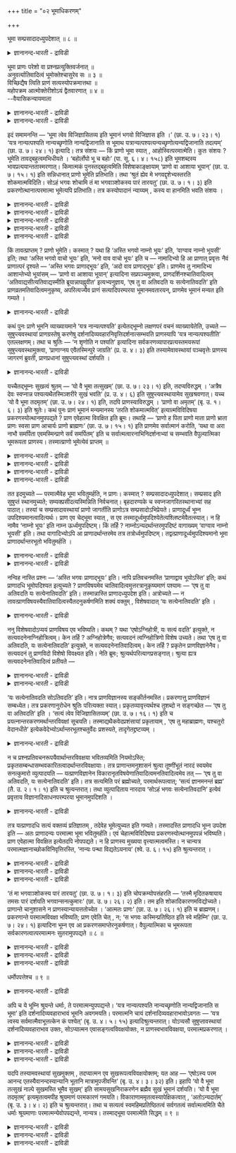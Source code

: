 +++
title = "०२ भूमाधिकरणम्"

+++

भूमा सम्प्रसादादध्युपदेशात् ॥ ८ ॥  
<details><summary>ज्ञानानन्द-भारती - द्राविडी</summary>

पूमा सम्ब्रसादादत्युबदेसात् ॥ ८ ॥
</details>

भूमा प्राणः परेशो वा प्रश्नप्रत्युक्तिवर्जनात् ॥  
अनुवर्त्यातिवादित्वं भूमोक्तेश्चासुरेव सः ॥ ३ ॥  
विच्छिद्यैष त्विति प्राणं सत्यस्योपक्रमात्तथा ॥  
महोपक्रम आत्मोक्तेरीशोऽयं द्वैतवारणात् ॥ ४ ॥  
--वैयासिकन्यायमाला

<details><summary>ज्ञानानन्द-भारती - द्राविडी</summary>

पूमा ऎऩ्बदु पिराणऩा? अल्लदु परमेसुवररा? केळ्वि पदिल् ऎऩ्ऱ मुऱै
विडप्पट्टिरुप्पदालुम्, "अदिवादियागविरुत्तल" ऎऩ्बदैत् तॊडर्न्दे पूमा
सॊल्लप्पडुवदालुम्, अदु पिराणऩ् ताऩ्।
</details>

<details><summary>ज्ञानानन्द-भारती - द्राविडी</summary>

"एष तु" "इवरो ऎऩ्ऱाल्" ऎऩ्ऱु पिराणऩै विट्टुविट्टु, सत्यत्तैप्पऱ्ऱि
आरम्बित्तिरुप्पदालुम्, अप्पडिये उबनिषत्तिऩ् मुदल् आरम्बत्तिल् आत्मावै
सॊल्लियिरुप्पदालुम्, इरण्डायिरुप्पदु निरागरिक्कप् पडुवदालुम् इदु
ईसुवरर्दाऩ्।
</details>

इदं समामनन्ति — ‘भूमा त्वेव विजिज्ञासितव्य इति भूमानं भगवो विजिज्ञास इति
।’ (छा. उ. ७। २३। १) ‘यत्र नान्यत्पश्यति नान्यच्छृणोति नान्यद्विजानाति
स भूमाथ यत्रान्यत्पश्यत्यन्यच्छृणोत्यन्यद्विजानाति तदल्पम्’ (छा. उ. ७।
२४। १) इत्यादि। तत्र संशयः — किं प्राणो भूमा स्यात् ,
आहोस्वित्परमात्मेति। कुतः संशयः ? भूमेति तावद्बहुत्वमभिधीयते ।
‘बहोर्लोपो भू च बहोः’ (पा. सू. ६। ४। १५८) इति भूमशब्दस्य
भावप्रत्ययान्ततास्मरणात्। किमात्मकं पुनस्तद्बहुत्वमिति
विशेषाकाङ्क्षायाम् ‘प्राणो वा आशाया भूयान्’ (छा. उ. ७। १५। १) इति
सन्निधानात् प्राणो भूमेति प्रतिभाति। तथा ‘श्रुतं ह्येव मे
भगवद्दृशेभ्यस्तरति शोकमात्मविदिति। सोऽहं भगवः शोचामि तं मा भगवाञ्शोकस्य
पारं तारयतु’ (छा. उ. ७। १। ३) इति प्रकरणोत्थानात्परमात्मा भूमेत्यपि
प्रतिभाति। तत्र कस्योपादानं न्याय्यम् , कस्य वा हानमिति भवति संशयः ।

<details><summary>ज्ञानानन्द-भारती - द्राविडी</summary>

(सान्दोक्य उबनिषत्तिल् नारदर् सऩत् कुमाररिडम् सिष्य मुऱैयिल् सॊऩ्ऱु नाऩ्
रुक्वेदम् मुदलाऩ ऎल्ला वित्यैगळैयुम् कऱ्ऱुम् तुऩ्बप्पडु किऱेऩ्।
आत्मावैयऱिन्दवऩुक्कुत्ताऩ् सोगम् नीङ्गुम् ऎऩ्ऱु केळ्विप्पट्टिरुक्किऱेऩ्।
ताङ्गळ् ऎऩ् सोगत्तै नीक्क वेण्डुम् ऎऩ्ऱु केट्टार्। नी कऱ्ऱुक्कॊण्ड
रुक्वेदम् मुदलाऩदॆल्लाम् 'नामा'ताऩ्। नामावै प्रह्मम् ऎऩ्ऱु उबासिक्किऱ
वऩुक्कुम् पलऩ् उण्डु, ऎऩ्ऱुसॊल्ल 'नामावुक्कुमेल् एदावदु उण्डा' ऎऩ्ऱु
नारदर् केट्टार्। 'नामावुक्कुमेलाग उळ्ळदु' ऎऩ्ऱु सनत्कुमारर् सॊऩ्ऩार्।
इव्वाऱु नारदर् केट्कक्केट्क सनत्कुमारर् मऩस्, सङ्गल्बम्, सित्तम्,
त्याऩम्, विज्ञाऩम्, पलम्, अऩ्ऩम्, जलम्, तेजस्, आगासम्, स्मरणम्, आसै
पिराणऩ् इवैगळै मुऱैये मेल्बट्टदागच् चॊल्लि पिराणोबास्कऩै ‘अदिवादी”
ऎऩ्ऱुम् सॊऩ्ऩार्। नारदर् पिराणऩैये ऎल्ला वऱ्ऱिऱ्कुम् मेल्बट्टदाग
ऎण्णिक्कॊण्डु मेले केळ्वि केट्कविल्लै। सनत्कुमारर् सत्यवादि
अदिवादियागिऱाऩ् ऎऩ्ऱु कूऱि सत्यम्, विज्ञाऩम्, मदि, सिरत्तै, निष्टै,
क्रुदि, सुगम् इवैगळै अऱिन्दु कॊळ्ळ वेण्डुमॆऩ्ऱु कूऱि ‘पूमा, सुगम्,
अल्बत्तिल् सुगमिल्लै वेऱु पॊरुळै पार्प्पदु, केट्पदु अऱिवदु ऎऩ्बदु ऎदिल्
इल्लैयो अदु पूमा। ऎदिल् वेऱु पॊरुळै पार्क्किऱाऩो, केट्किऱाऩो, अऱिगिऱाऩो,
अदु अल्बम्’ ऎऩ्ऱु उबदेसिक्किऱार्। इदु इन्द अदिगरणत्तिऱ्कु विषयम्।
</details>

<details><summary>ज्ञानानन्द-भारती - द्राविडी</summary>

इङ्गु पूमा ऎऩ्ऱ सप्तत्ताल् कूऱप्पडुम् पॊरुळ् पिराणऩा, परमात्मावा ऎऩ्ऱु
सन्देहम् पिराणऩ् ऎऩ्ऱु पूर्वबक्षम्। नामा मुदल् ऒव्वॊऩ्ऱिलुम् अदऱ्कु मेल्
ऎऩ्ऩ ऎऩ्ऱु केट्ट नारदर्, पिराणऩुक्कु मेऱ्पट्टदु ऎऩ्ऩ ऎऩ्ऱु केट्कविल्लै।
इदु पिराणऩुक्कु मेल्बट्टदु ऎऩ्ऱु सनत्कुमाररुम् पदिल् सॊल्लविल्लै।
पिराणऩै उबासिक्किऱवऩ् 'अदिवादि ऎऩ्ऱु कूऱि इदैत् तॊडर्न्दे पिऩ्ऩाल्
पूमाप् पऱ्ऱिक्कूऱुवदाल् पिराणवायुदाऩ् पूमा ऎऩ्ऱु पूर्वबक्षम्।
</details>

<details><summary>ज्ञानानन्द-भारती - द्राविडी</summary>

'एष तु वा अतिवदति' ऎऩ्ऱु 'तु' सप्तत्ताल् मुऩ् सॊऩ्ऩ पिराणऩै विलक्कि
तऩियाग सत्यत्तैत् तॊडङ्गि इरुप्पदाल् पूमा पिराणऩिल्लै। आरम्बत्तिल्
आत्मसप्तम् इरुप्पदालुम् पूमाविल् वेऱ्ऱुमैये किडैयादु ऎऩ्ऱु सॊल्लि
यिरुप्पदालुम् अत्वैदमाऩ सत्यमाऩ पिरह्मम्दाऩ् पूमा ऎऩ्ऱु सित्तान्दम्)।
</details>

<details><summary>ज्ञानानन्द-भारती - द्राविडी</summary>

‘पूमावेदाऩ् नऩ्गु अऱिय विरुम्बप्पड वेण्डियदु ऎऩ्ऱु, ऎङ्गे वेऱु ऎदैयुम्
पार्प्पदिल्लैयो, वेऱु ऎदैयुम् केट्पदिल्लैयो, वेऱु ऎदैयुम् अऱिवदिल्लैयो,
अदु पूमा, इऩि ऎङ्गे मऱ्ऱदै पार्क्किऱाऩो, मऱ्ऱदै केट्किऱाऩो, मऱ्ऱदै
अऱिगिऱायो, अदु अल्बम्' ऎऩ्बदु मुदलिय इदै सॊल्गिऱार्गळ्। अङ्गे पूमा
ऎऩ्बदु पिराणऩाग इरुक्कुमा अल्लदु परमात्मावा ऎऩ्ऱु सन्देहम्।
</details>

<details><summary>ज्ञानानन्द-भारती - द्राविडी</summary>

ऎदऩाल् सन्देहम्? "पहोर्लोबो पू सबहो:' (पाणिऩि सूद: ६-४-१५८) ऎऩ्ऱु पूम
सप्तम् ‘तऩ्मै’ ऎऩ्ऱ अर्त्तत्तिल् उळ्ळ पिरत्ययत्तै कडैसियिल् उळ्ळदाग
सॊल्लियिरुप्पदाल् पूमा ऎऩ्बदाल् वॆगुवाग इरुत्तल् सॊल्लप्पडुगिऱदु। अन्द
पगुत्तऩ्मै ऎऩ्ऩ स्वबावत्तुडऩ् कूडिऩदु ऎऩ्ऱु विसे षत्तै अऱिय
निऩैक्कैयिल्, 'पिराणऩ्दाऩ् आसैयैविड पॆरिदु' (सान्। ७ १५-१) ऎऩ्ऱु
समीबत्तिलिरुप्पदाल्, (पिरगरणत्ताल्) पिराणऩ् पूमा ऎऩ्ऱु तोऩ्ऱुगिऱदु।
अप्पडिये ‘आत्मावै अऱिबवऩ् सोगत्तै कडन्दु विडुगिऱाऩ् ऎऩ्ऱु ऎऩ्ऩाल्
तङ्गळैप्पोलुळ्ळवरिडमिरुन्दु केट्कप्पट्टेयिरुक् किऱदु हे पगवऩ्, अन्द
(अव्विदम् केट्ट) नाऩ् सोगत्तुडऩिरुक्किऱेऩ्। अन्द ऎऩ्ऩै पगवाऩ् (ताङ्गळ्)
सोगत्तिऩ् करैयै कडक्कच्चॆय्य वेण्डुम्’ (सान् ७-१-३) ऎऩ्ऱु पिरगरणम्
आरम्बिप्पदाल् परमात्मा पूमा ऎऩ्ऱुम् तोऩ्ऱुगिऱदु। अवैगळिल् ऎदै
ऎडुत्तुक्कॊळ्वदु नियायम्, ऎदैत् तळ्ळवेण्डुम्, ऎऩ्ऱु सन्देहम्
एऱ्पडुगिऱदु।
</details>

किं तावत्प्राप्तम् ? प्राणो भूमेति। कस्मात् ? यथा हि ‘अस्ति भगवो नाम्नो
भूयः’ इति, ‘वाग्वाव नाम्नो भूयसी’ इति; तथा ‘अस्ति भगवो वाचो भूयः’ इति,
‘मनो वाव वाचो भूयः’ इति च — नामादिभ्यो हि आ प्राणात् प्रवृत्तः नैवं
प्राणात्परं दृश्यते — ‘अस्ति भगवः प्राणाद्भूयः’ इति, ‘अदो वाव
प्राणाद्भूयः’ इति। प्राणमेव तु नामादिभ्य आशान्तेभ्यो भूयांसम् — ‘प्राणो
वा आशाया भूयान्’ इत्यादिना सप्रपञ्चमुक्त्वा, प्राणदर्शिनश्चातिवादित्वम्
‘अतिवाद्यसीत्यतिवाद्यस्मीति ब्रूयान्नापह्नुवीत’ इत्यभ्यनुज्ञाय, ‘एष तु
वा अतिवदति यः सत्येनातिवदति’ इति प्राणव्रतमतिवादित्वमनुकृष्य,
अपरित्यज्यैव प्राणं सत्यादिपरम्परया भूमानमवतारयन्, प्राणमेव भूमानं मन्यत
इति गम्यते ।

<details><summary>ज्ञानानन्द-भारती - द्राविडी</summary>

पूर्वबक्षम्: ऎदु नियायम्? पिराणऩ् पूमा ऎऩ्ऱु, ऎदऩाल्? मेलाऩदु ऎदु ऎऩ्ऱ
केळ्वियुम्, पदिलुम् तॊडर्च्चियाग काणप्पडुवदाल् ‘पगवऩ्, नामावैविड
अदिगप्पॆरिदु उण्डा' ऎऩ्ऱुम्, 'वाक्कुत्ताऩ् नामावै विड अदिगप्पॆरिदु'
ऎऩ्ऱुम्, अप्पडिये 'पगवऩ्, वाक्कैविड अदिगप्पॆरिदु उण्डा' ऎऩ्ऱुम्,
मऩस्ताऩ् वाक्कैविड अदिगप्पॆरिदु ऎऩ्ऱुम् नामा मुदलिय तिलिरुन्दु पिराणऩ्
वरैयिल् ‘अदिगप्पॆरिदु ऎदु' ऎऩ्ऱ केळ्विगळुम्, पदिल्गळुम् अडङ्गिय पिरवाहम्
ऎव्विदम् एऱ्पट्टिरुक्किऱदो, इव्विदम् पिराणऩुक्कुप् पिऱगु, ‘पगवऩ्,
पिराणऩै विड अदिगप्पॆरिदु उण्डा' ऎऩ्ऱुम् ‘इदुदाऩ् पिराणऩैविड
अदिगप्पॆरिदु' ऎऩ्ऱुम्, मुऩ्बोल अदिगप्पॆरिदु विषयमाय् केळ्वियो, पदिलो
काणविल्लै। नामा मुदल् आसै मुडियवुळ्ळ वैगळैक्काट्टिलुम् अदिगप्पॆरिदाग
‘पिराणऩ्दाऩ् आसैयैविड अदिगप्पॆरिदु' ऎऩ्बदु मुदलियदाल् विस्तारमाग
पिराणऩैये सॊल्लि विट्टु, पिराणऩै अऱिन्दवऩुक्कु ‘नी अदिवादि ऎऩ्ऱाल्, नाऩ्
अदिवादियाय् इरुक्किऱेऩ् ऎऩ्ऱु सॊल्ललाम् मऱैक्कवेण्डाम्' ऎऩ्ऱु अदिवादित्
तऩत्तिऱ्कु अऩुमदि कॊडुत्तुविट्टु, ‘ऎवऩ् सत्यत्तिऩाल् अदिवदऩम् सॆय्गिऱाऩो
अवऩ् ताऩल्लवा अदिवदऩम् (मेलाऩदैच् चॊल्लुदल्) सॆय्गिऱाऩ्' ऎऩ्ऱु
पिराणविरदमाऩ। अदिवादित् तऩत्तै इऴुत्तुक्कॊण्डु पिराणऩै विट्टु विडामले
सत्यम् मुदलिय वरिसैयाग पूमावैक् कॊण्डु वरुगिऱवर् पिराणऩैत्ताऩ् पूमावाग
ऎण्णुगिऱार् ऎऩ्ऱु तॆरिगिऱदु।
</details>

कथं पुनः प्राणे भूमनि व्याख्यायमाने ‘यत्र नान्यत्पश्यति’ इत्येतद्भूम्नो
लक्षणपरं वचनं व्याख्यायेतेति, उच्यते — सुषुप्त्यवस्थायां प्राणग्रस्तेषु
करणेषु दर्शनादिव्यवहारनिवृत्तिदर्शनात्सम्भवति प्राणस्यापि ‘यत्र
नान्यत्पश्यतीति’ एतल्लक्षणम्। तथा च श्रुतिः — ‘न शृणोति न पश्यति’
इत्यादिना सर्वकरणव्यापारप्रत्यस्तमयरूपां सुषुप्त्यवस्थामुक्त्वा,
‘प्राणाग्नय एवैतस्मिन्पुरे जाग्रति’ (प्र. उ. ४। ३) इति
तस्यामेवावस्थायां पञ्चवृत्तेः प्राणस्य जागरणं ब्रुवती, प्राणप्रधानां
सुषुप्त्यवस्थां दर्शयति ।

<details><summary>ज्ञानानन्द-भारती - द्राविडी</summary>

पिराणऩै पूमा ऎऩ्ऱु वियाक्याऩम् सॆय्दाल् 'ऎङ्गे मऱ्ऱदै पार्प्पदिल्लैयो'
ऎऩ्ऱु पूमाविऱ्कु लक्षणत्तै सॊल्लुम् इन्द वसऩम् ऎव्विदम् वियाक्याऩम्
सॆय्यप्पडुमॆऩ्ऱाल् सॊल्गिऱोम्; नल्लदूक्क निलैयिल् इन्दिरियङ्गळ्
पिराणऩिल् ऒडुङ्गिऩवैगळाग इरुक्कुम् पोदु पार्वै पिराणऩुक्कुम् ‘ऎङ्गे
मऱ्ऱदै पार्प्पदिल्लैयो' ऎऩ्ऱ इन्द लक्षणम् सम्बविक्कुम्। अप्पडिये
सुरुदियुम् ‘केट्किऱाऩिल्लै, पार्क्किऱाऩिल्लै' ऎऩ्बदु मुदलि यदाल् ऎल्ला
इन्दिरियङ्गळुडैय वियाबारङ्गळुक्कुम् ओय्वु ऎऩ्ऱ स्वरूबमुळ्ळ नल्ल तूक्क
निलैयैच् चॊल्लिविट्टु 'पिराणऩ्गळागिऱ अक्ऩिगळ् मात्तिरम् इन्द परत्तिल्
(सरीरत्तिल्) विऴित्तुक्कॊण्डिरुक्किऩ्ऱऩ' (पिरच्ऩ। ४-२-८) ऎऩ्ऱु अन्द
निलैयिलेये ऐन्दु विरुत्तिगळैयुडैय पिराणऩुक्कु विऴित्तुक् कॊण्डिरुप्पदैच्
चॊल्वदु नल्लदूक्क निलैयै 'पिराणऩै पिरदाऩमा युळ्ळ'तॆऩ्ऱु काट्टुगिऱदु।
</details>

यच्चैतद्भूम्नः सुखत्वं श्रुतम् — ‘यो वै भूमा तत्सुखम्’ (छा. उ. ७। २३।
१) इति, तदप्यविरुद्धम् । ‘अत्रैष देवः स्वप्नान्न पश्यत्यथैतस्मिञ्शरीरे
सुखं भवति’ (प्र. उ. ४। ६) इति सुषुप्त्यवस्थायामेव सुखश्रवणात्। यच्च
‘यो वै भूमा तदमृतम्’ (छा. उ. ७। २४। १) इति, तदपि प्राणस्याविरुद्धम् ।
‘प्राणो वा अमृतम्’ (बृ. उ. १। ६। ३) इति श्रुतेः। कथं पुनः प्राणं
भूमानं मन्यमानस्य ‘तरति शोकमात्मवित्’ इत्यात्मविविदिषया
प्रकरणस्योत्थानमुपपद्यते ? प्राण एवेहात्मा विवक्षित इति ब्रूमः। तथाहि —
‘प्राणो ह पिता प्राणो माता प्राणो भ्राता प्राणः स्वसा प्राण आचार्यः
प्राणो ब्राह्मणः’ (छा. उ. ७। १५। १) इति प्राणमेव सर्वात्मानं करोति,
‘यथा वा अरा नाभौ समर्पिता एवमस्मिन्प्राणे सर्वं समर्पितम्’ इति च
सर्वात्मत्वारनाभिनिदर्शनाभ्यां च सम्भवति वैपुल्यात्मिका भूमरूपता
प्राणस्य। तस्मात्प्राणो भूमेत्येवं प्राप्तम् ॥

<details><summary>ज्ञानानन्द-भारती - द्राविडी</summary>

पूमाविऱ्कु सुगत्तऩ्मै ‘ऎदु पूमावो अदुवे सुगम्' (सान्। ७-२३-१) ऎऩ्ऱु ऎन्द
इदु सॊल्लप् पट्टिरुक्किऱदोा, अदुवुम्गूड विरोद मिल्लै। 'इङ्गे इन्द तेवऩ्
स्वप्ऩङ्गळै पार्प्पदिल्लै। अप्पॊऴुदु इन्द सरीरत्तिल् सुगम् इरुक्किऱदु’
(पिरच्ऩ ४-६) ऎऩ्ऱु नल्ल तूक्क निलैयिलेये सुगम् सॊल्लप्पडुवदाल्
</details>

<details><summary>ज्ञानानन्द-भारती - द्राविडी</summary>

‘ऎदु पूमावो अदुवे अमिरुदम्' (सान्। ७-२४-१) ऎऩ्बदु ऎदुवो अदुवुम् कूड
पिराणऩुक्कु विरोदमिल्लै, 'पिराणऩे अमिरुदम्' (कौषीदगी। ३-२) ऎऩ्ऱु
सुरुदियिरुप्पदाल्।
</details>

<details><summary>ज्ञानानन्द-भारती - द्राविडी</summary>

पिराणऩै पूमा ऎऩ्ऱु ऎण्णुगिऱवऩुक्कु 'आत्मावै अऱिबवऩ् सोगत्तै
ताण्डुगिऱाऩ्' ऎऩ्ऱु आत्मावै अऱियुम् ऎण्णत्तुडऩ् पिरगरणम्
आरम्बिक्कप्पट्टदु ऎप्पडि पॊरुन्दुम्? ऎऩ्ऱाल्, इङ्गे पिराणऩैत्ताऩ्
आत्मावाग सॊल्ल उत्तेसम् ऎऩ्ऱु सॊल्गिऱोम्। अप्पडिये ‘पिराणऩ् ताऩ् पिदा,
पिराणऩ् मादा, पिराणऩ् सहोदरऩ्, पिराणऩ् सहोदरि, पिराणऩ् आसार्यर्, पिराणऩ्
पिराह्माणऩ्’ (सान्। ७-१५-१), ऎऩ्ऱु पिराणऩैयै ऎल्ला स्वरूबमागक्
काट्टुगिऱदु। 'ऎप्पडि आरक्काल्गळ् नाबियिल् वैक्कप् पट्टिरुक्किऩ्ऱऩवो
अप्पडिये इन्द पिराणऩिल् ऎल्लाम् वैक्कप्पट्टिक्किऱदु’ ऎऩ्ऱुम् ऎल्ला
स्वरूबमायिरुक्कुम् तऩ्मै। आरक्काल् नाबि तिरुष्टान्दम्, इवै
इरण्डिलिरुन्दुम् विस्तारमायिरुक्कुम् तऩ्मैयागिय पूमस्वरूबत् तऩ्मै
पिराणऩुक्कुम् सम्बविक्किऱदु।
</details>

<details><summary>ज्ञानानन्द-भारती - द्राविडी</summary>

आगैयाल् पिराणऩ् पूमा ऎऩ्ऱु इव्विदम् एऱ्पट्टदु।
</details>

तत इदमुच्यते — परमात्मैवेह भूमा भवितुमर्हति, न प्राणः। कस्मात् ?
सम्प्रसादादध्युपदेशात्। सम्प्रसाद इति सुषुप्तं स्थानमुच्यते;
सम्यक्प्रसीदत्यस्मिन्निति निर्वचनात्। बृहदारण्यके च
स्वप्नजागरितस्थानाभ्यां सह पाठात्। तस्यां च सम्प्रसादावस्थायां प्राणो
जागर्तीति प्राणोऽत्र सम्प्रसादोऽभिप्रेयते। प्राणादूर्ध्वं भूम्न
उपदिश्यमानत्वादित्यर्थः। प्राण एव चेद्भूमा स्यात् , स एव
तस्मादूर्ध्वमुपदिश्येतेत्यश्लिष्टमेवैतत्स्यात्। न हि नामैव ‘नाम्नो
भूयः’ इति नाम्न ऊर्ध्वमुपदिष्टम्। किं तर्हि ?
नाम्नोऽन्यदर्थान्तरमुपदिष्टं वागाख्यम् ‘वाग्वाव नाम्नो भूयसी’ इति। तथा
वागादिभ्योऽपि आ प्राणादर्थान्तरमेव तत्र तत्रोर्ध्वमुपदिष्टम्।
तद्वत्प्राणादूर्ध्वमुपदिश्यमानो भूमा प्राणादर्थान्तरभूतो भवितुमर्हति ।

<details><summary>ज्ञानानन्द-भारती - द्राविडी</summary>

सित्तान्दम्: अदऩाल् इदु सॊल्लप्पडुगिऱदु। परमात्मा ताऩ् इङ्गे पूमावाग
इरुप्पदु नियायम्, पिराणऩ् अल्ल। एऩ्? '“सम्बिरसादत्तिऱ्कु मेले
उबदेसिक्कप्पट्टिरुप्पदाल्’ ‘सम्बिरसादम्' ऎऩ्बदाल् नल्ल तूक्क निलै
सॊल्लप्पडुगिऱदु। अदिल् नऩ्ऱाग पिरसऩ्ऩमाग आगिऱाऩ् (तॆळिवु अडैगिऱाऩ्) ऎऩ्ऱ
निर्वसऩत्तिऩाल्।
</details>

<details><summary>ज्ञानानन्द-भारती - द्राविडी</summary>

पिरुहदारण्यगत्तिल् स्वप्न जागरस्ताऩङ् गळुडऩ्गूड सम्ब्रसात्तै
पडित्तिरुप्पदाल् सम्ब्रसादबदम् सुषुप्तियै कुऱिक्किऱदु। अन्द सम्बिरसाद
निलैयिल् ‘पिराणऩ्' विऴित्तुक् कॊण्डि रुक्किऱदु ऎऩ्बादल् इङ्गे पिराणऩ्
सम्बिरसाद मॆऩ्ऱु अबिप्पिरायप्पट्टिरुक्किऱदु। पिराणऩुक्कु मेलाग पूमा
उबदेसिक्कप्पडुवदाल्, ऎऩ्ऱु (सूत्रत् तिऱ्कु) अर्त्तम्। पिराणऩे पूमावाग
इरुन्दाल्, अदुवे अदऱ्कुमेल् उबदेसिक्कप्पडुगिऱदु ऎऩ्ऱु पॊरुत्तमऱ्ऱ तागवे
इदु एऱ्पडुम्। नाममे नामत्तैविड अदिगप् पॆरिदु ऎऩ्ऱु नामत्तिऱ्कु मेलाग
उबदेसिक्कप्पड विल्लैये। अप्पडियाऩाल् ऎप्पडि? 'नामत्तैविड वाक्कुत्ताऩ्
अदिगप्पॆरिदु' ऎऩ्ऱु नामत्तै विट्टु वेऱायुळ्ळ इऩ्ऩॊरु वस्तु वाक्कु ऎऩ्ऱु
पॆयरुळ्ळदु उबदेसिक्कप्पट्टिरुक्किऱदु। अप्पडिये पिराणऩ् वरैयिल्, वाक्कु
मुदलाऩ वैगळैक् काट्टिलुम् वेऱु वेऱु वस्तुवे अङ्गे अङ्गे मेलाग
उबदेसिक्कप्पट्टिरुक्किऱदु। अदैप् पोल, पिराणऩुक्कु मेलाग
उबदेसिक्कप्पडुगिऱ पूमा ऎऩ्बदु पिराणऩैविड वेऱु वस्तुवायिरुप्पदुदाऩ्
नियायम्।
</details>

नन्विह नास्ति प्रश्नः — ‘अस्ति भगवः प्राणाद्भूयः’ इति। नापि
प्रतिवचनमस्ति ‘प्राणाद्वाव भूयोऽस्ति’ इति; कथं प्राणादधि भूमोपदिश्यत
इत्युच्यते ? प्राणविषयमेव चातिवादित्वमुत्तरत्रानुकृष्यमाणं पश्यामः — ‘एष
तु वा अतिवदति यः सत्येनातिवदति’ इति। तस्मान्नास्ति प्राणादध्युपदेश
इति। अत्रोच्यते — न तावत्प्राणविषयस्यैवातिवादित्वस्यैतदनुकर्षणमिति
शक्यं वक्तुम् , विशेषवादात् ‘यः सत्येनातिवदति’ इति ।

<details><summary>ज्ञानानन्द-भारती - द्राविडी</summary>

इङ्गे 'पगवऩ् पिराणऩैविड अदिगप्पॆरिदु उण्डा?' ऎऩ्ऱ केळ्वि इल्लैये;
'पिराणऩैविड अदिगप्पॆरिदु उण्डु' ऎऩ्ऱु पदिलुम् इल्लैये: पिराणऩुक्कु मेले
पूमा उबदेसिक्कप्पडुगिऱदॆऩ्ऱु ऎप्पडि सॊल्लप्पडुगिऱदु? ऎवऩ् सत्तियत्तिऩाल्
अदिवदऩम् सॆय्गिऱाऩो अवऩेदाऩ् अदिवदऩम् सॆय्गिऱाऩ्' ऎऩ्ऱु मेलेयुम्
इऴुत्तुक् कॊळ्ळप्पडुगिऱ अदिवादियायिरुप्पदु पिराणऩैये विषयमायुळ्ळ तॆऩ्ऱु
पार्क्किऱोम्। आगैयाल् पिराणऩुक्कु मेले उबदेसम् इल्लै, ऎऩ्ऱु? इङ्गु
सॊल्गिऱोम्; पिराणऩै विषयमायुळ्ळ अदिवादित् तऩ्मैक्कुत्ताऩ् पिऩ् इऴुत्तुत्
तॊडर्च्चि ऎऩ्ऱु सॊल्लमुडियादु, ‘ऎवऩ् सत्यत्तिऩाल् अदिवदऩम् सॆय्गिऱाऩो'
ऎऩ्ऱु विसेषमाय् सॊल्लियिरुप्पदाल्।
</details>

ननु विशेषवादोऽप्ययं प्राणविषय एव भविष्यति। कथम् ? यथा ‘एषोऽग्निहोत्री,
यः सत्यं वदति’ इत्युक्ते, न सत्यवदनेनाग्निहोत्रित्वम्। केन तर्हि ?
अग्निहोत्रेणैव; सत्यवदनं त्वग्निहोत्रिणो विशेष उच्यते। तथा ‘एष तु वा
अतिवदति, यः सत्येनातिवदति’ इत्युक्ते, न सत्यवदनेनातिवादित्वम्। केन
तर्हि ? प्रकृतेन प्राणविज्ञानेनैव। सत्यवदनं तु प्राणविदो विशेषो
विवक्ष्यत इति। नेति ब्रूमः; श्रुत्यर्थपरित्यागप्रसङ्गात्। श्रुत्या
ह्यत्र सत्यवदनेनातिवादित्वं प्रतीयते —

<details><summary>ज्ञानानन्द-भारती - द्राविडी</summary>

इन्द विसे षमाय् सॊल्लियिरुप्पदु कूड पिराण विषयमायिरुक्कलामे? ऎप्पडि?
'ऎवर् सत्यम् सॊल्गिऱारो अवर् अक्ऩिहोत्री ' ऎऩ्ऱु सॊऩ्ऩाल्, अक्ऩिहोत्रित्
तऩ्मै सत्यम् सॊल्वदिऩाल् इल्लै। अप्पडियाऩाल् ऎदऩाल्? अक्ऩिहोत्
रत्तिऩाल्दाऩ् सत्यम् सॊल्वदु ऎऩ्बदो अक्ऩिहोत्रिक्कु ऒरु विसेषमाग
सॊल्लप्पडुगिऱदु ऎऩ्बदु ऎप्पडियो अप्पडिये ‘ऎवर् सत्यत्तिऩाल् अदिवदऩम्
सॆय्गिऱाऩो अवऩ्दाऩ् अदिवदऩम् सॆय्गिऱाऩ्' ऎऩ्ऱु सॊऩ्ऩाल्, सत्यम्
सॊल्वदिऩाल् अदिवादित्तऩ्मै इल्लै। अप्पडियाऩाल् ऎदऩाल्? पिरगिरुदमाऩ
पिराणऩै अऱिवदिऩाल्दाऩ्। सत्यम् सॊल्वदो पिराणऩै अऱिन्दवऩुक्कु विसेषमाग
सॊल्ल उत्तेसिक्कप्पडुगिऱदु, ऎऩ्ऱु।
</details>

<details><summary>ज्ञानानन्द-भारती - द्राविडी</summary>

अप्पडियल्ल ऎऩ्ऱु सॊल्गिऱोम्; सुरुदियिऩ् अर्त्तत्तै विट्टुविडुम्बडि
एऱ्पडुमाऩदिऩाल्, इङ्गे ‘ऎवऩ् सत्यत्तिऩाल् अदिवदऩम् सॆय्गिऱाऩो अवऩ्
अदिवदऩम् सॆय्गिऱाऩ्' ऎऩ्ऱ सुरुदियिऩाल् अदिवादित् तऩ्मै सत्यत्तै
सॊल्वदिऩाल् ऎऩ्ऱु तॆरिगिऱदु; इङ्गे पिराणऩै अऱिवदु ऎऩ्बदैप्पऱ्ऱि सॊल्ल
विल्लै। पिरगरणत्तिऩाल्दाऩ् पिराणविक्ञाऩम् सम्बन्दप्पडवेण्डुम्; अप्पॊऴुदु
पिरगरणत्तै अऩुसरित्तु (नेरिल् सॊल्लुम्) सुरुदि विडप्पट्टदाग आगिविडुम्।
</details>

‘यः सत्येनातिवदति सोऽतिवदति’ इति। नात्र प्राणविज्ञानस्य
सङ्कीर्तनमस्ति। प्रकरणात्तु प्राणविज्ञानं सम्बध्येत। तत्र
प्रकरणानुरोधेन श्रुतिः परित्यक्ता स्यात्। प्रकृतव्यावृत्त्यर्थश्च
तुशब्दो न सङ्गच्छेत — ‘एष तु वा अतिवदति’ इति । ‘सत्यं त्वेव
विजिज्ञासितव्यम्’ (छा. उ. ७। १६। १) इति च
प्रयत्नान्तरकरणमर्थान्तरविवक्षां सूचयति। तस्माद्यथैकवेदप्रशंसायां
प्रकृतायाम् , ‘एष तु महाब्राह्मणः, यश्चतुरो वेदानधीते’
इत्येकवेदेभ्योऽर्थान्तरभूतश्चतुर्वेदः प्रशस्यते, तादृगेतद्द्रष्टव्यम् ।

<details><summary>ज्ञानानन्द-भारती - द्राविडी</summary>

मेलुम् इवऩोवॆऩिल् अदिवदऩम् सॆय्गिऱाऩ्’ ऎऩ्ऱु पिरगिरुदत्तै विलक्कक्कूडिय
अर्त्तमुळ्ळ‘तु’ ऎऩ्ऱ सप्तम् पॊरुत्तमागादु ‘सत्यमेदाऩ् नऩ्गु
अऱियप्पडवेण्डुम्' ऎऩ्ऱु वेऱायुळ्ळ पिरयत्तिऩत्तैक् कण्डिरुप्पदुम् वेऱु
विषयत्तै सॊल्लविरुप्पमॆऩ्बदै सूसिक्किऱदु। आगैयाल्, ऒरुवेदमऱिन्दवरैप्
पुगऴ्वदु पिरगिरुदमा यिरुक्कुम् पोदु 'इवरो महाबिराह्मणर्, ऎवर् नाऩ्गु
वेदङ्गळैयुम् अत्ययऩम् सॆय्गिऱारो' ऎऩ्ऱु ऒरु वेदमुळ्ळवर्गळुक्कु
वेऱायिरुप्पवराऩ नाऩ्गु वेदमुळ्ळवर् ऎप्पडि पुगऴप्पडुगिऱारो, अदैप् पोलवे
इदु ऎऩ्ऱु अऱिय वेण्डुम्।
</details>

न च प्रश्नप्रतिवचनरूपयैवार्थान्तरविवक्षया भवितव्यमिति नियमोऽस्ति;
प्रकृतसम्बन्धासम्भवकारितत्वादर्थान्तरविवक्षायाः। तत्र प्राणान्तमनुशासनं
श्रुत्वा तूष्णींभूतं नारदं स्वयमेव सनत्कुमारो व्युत्पादयति —
यत्प्राणविज्ञानेन विकारानृतविषयेणातिवादित्वमनतिवादित्वमेव तत् — ‘एष तु
वा अतिवदति, यः सत्येनातिवदति’ इति। तत्र सत्यमिति परं ब्रह्मोच्यते,
परमार्थरूपत्वात्; ‘सत्यं ज्ञानमनन्तं ब्रह्म’ (तै. उ. २। १। १) इति च
श्रुत्यन्तरात्। तथा व्युत्पादिताय नारदाय ‘सोऽहं भगवः सत्येनातिवदानि’
इत्येवं प्रवृत्ताय विज्ञानादिसाधनपरम्परया भूमानमुपदिशति ।

<details><summary>ज्ञानानन्द-भारती - द्राविडी</summary>

मेलुम्, वेऱुविषयत्तै सॊल्ल निऩैप्पदु केळ्वि, पदिल् ऎऩ्ऱ रूबमागवे
इरुक्कवेण्डु मॆऩ्ऱु नियमम् किडैयादु। पिरगिरुद विषयत्तुडऩ् तॊडर्बु
ऒट्टामल् इरुप्पदुदाऩ् वेऱु विषयत्तै सॊल्वदिल् तात्पर्यत्तिऱ्कु कारणम्
अङ्गे पिराणऩ् मुडिय उबदेसत्तैविट्टु सुम्माविरुन्द नारदरुक्कु ताऩागवे
सनत्कुमारर् पोदिक्किऱार्। उण्डाऩदाय् वास्तव मल्लाददै विषयमायुळ्ळ पिराण
विक्ञाऩत्तिऩाल् एऱ्पडुगिऱ अदिवादित्तऩम् ऎदुवो अदु अदिवादत्तऩम् इल्लै,
‘ऎवऩ् सत्यत्तिऩाल् अदिवदऩम् सॆय्गिऱाऩो अवऩ्दाऩ् वास्तवत्तिल् अदिवदऩम्
सॆय्गिऱाऩ्' ऎऩ्ऱु, अङ्गे सत्यम्ऎऩ्ऱु परबिरह्मम् सॊल्लप्पडुगिऱदु,
वास्तवमाऩ स्वरूबमायिरुप्पदाल्, 'सत्यम् ञाऩम् अऩन्दम् पिरह्म' (तैत्तिरीय
२-१) ऎऩ्ऱु वेऱु सुरुदियिऩालुम् इव्विदम् अऱिविक्कप्पट्टु, 'पगवऩ्, अन्द
नाऩ् सत्यत्तिऩाल् अदिवदऩम् सॆय्वेऩ्' ऎऩ्ऱु आरम्बित्त नारदरुक्कु
'विक्ञाऩम् मुदलाऩ सादऩङ्गळ् मूलम् पूमावै उबदेसिक्किऱार्।
</details>

तत्र यत्प्राणादधि सत्यं वक्तव्यं प्रतिज्ञातम् , तदेवेह भूमेत्युच्यत इति
गम्यते। तस्मादस्ति प्राणादधि भूम्न उपदेश इति — अतः प्राणादन्यः परमात्मा
भूमा भवितुमर्हति। एवं चेहात्मविविदिषया प्रकरणस्योत्थानमुपपन्नं
भविष्यति। प्राण एवेहात्मा विवक्षित इत्येतदपि नोपपद्यते। न हि प्राणस्य
मुख्यया वृत्त्यात्मत्वमस्ति। न चान्यत्र
परमात्मज्ञानाच्छोकविनिवृत्तिरस्ति, ‘नान्यः पन्था विद्यतेऽयनाय’ (श्वे. उ.
६। १५) इति श्रुत्यन्तरात् ।

<details><summary>ज्ञानानन्द-भारती - द्राविडी</summary>

अङ्गे पिराणऩुक्कु मेले। ऎन्द सत्यम् सॊल्लवेण्डियदाग पिरदिक्ञै
सॆय्यप्पट्टदो, अदुवे ताऩ् इङ्गे पूमा ऎऩ्ऱु सॊल्लप्पडुगिऱ तॆऩ्ऱु
तॆरिगिऱदु। आगैयाल् पिराणऩुक्कु मेल् पूमा विऱ्कु उबदेसम् इरुक्किऱदु
ऎऩ्बदिऩाल् पिराणऩै विड वेऱागिय परमात्मा पूमावाग इरुप्पदु नियायम्।
</details>

<details><summary>ज्ञानानन्द-भारती - द्राविडी</summary>

मेलुम्, इप्पडियाऩाल्दाऩ् आत्मावै अऱिय विरुप्पत्तुडऩ् पिरगरणम्
आरम्बत्तिरुप्पदु उसिदमागुम्। पिराणऩ् ताऩ् इङ्गे आत्मावाग सॊल्ल विरुप्पप्
पट्टदॆऩ्बदुम् पॊरुन्दादु। पिराणऩुक्कु मुक्किय विरुत्तियाल् (नेर्
अर्त्तमाग) आत्मत्तऩ्मै किडैया तल्लवा?
</details>

<details><summary>ज्ञानानन्द-भारती - द्राविडी</summary>

मेलुम् परमात्मावै अऱिवदैत्तविर वेऱु ऎङ्गेयुम् सोगत्तिऩ् निविरुत्ति
किडैयादु। 'मोक्षत् तिऱगु वेऱु वऴि किडैयादु' (सुवेदा ६-१५) ऎऩ्ऱु वेऱु
सुरुदियिरुप्पदाल्,
</details>

‘तं मा भगवाञ्शोकस्य पारं तारयतु’ (छा. उ. ७। १। ३) इति
चोपक्रम्योपसंहरति — ‘तस्मै मृदितकषायाय तमसः पारं दर्शयति
भगवान्सनत्कुमारः’ (छा. उ. ७। २६। २) इति। तम इति
शोकादिकारणमविद्योच्यते। प्राणान्ते चानुशासने न प्राणस्यान्यायत्ततोच्येत
। ‘आत्मतः प्राणः’ (छा. उ. ७। २६। १) इति च ब्राह्मणम्। प्रकरणान्ते
परमात्मविवक्षा भविष्यति; प्राण एवेति चेत् , न; ‘स भगवः कस्मिन्प्रतिष्ठित
इति स्वे महिम्नि’ (छा. उ. ७। २४। १) इत्यादिना भूम्न एव आ
प्रकरणसमाप्तेरनुकर्षणात्। वैपुल्यात्मिका च भूमरूपता
सर्वकारणत्वात्परमात्मनः सुतरामुपपद्यते ॥ ८ ॥

<details><summary>ज्ञानानन्द-भारती - द्राविडी</summary>

‘पगवाऩ्, अन्द ऎऩ्ऩै सोगत्तिऩ् करैयै ताण्डिविडुङ्गळ्' (सान्।७ १-३) ऎऩ्ऱु
आरम्बित्तु, 'तोषम् विलगिविट्ट अवऩुक्कु पगवाऩ् सनत्कुमारर् इरुट्टिऩ्
करैयैक्काट्टुगिऱार् ऎऩ्ऱु मुडित्तु मिरुक्किऱदु'। 'इरुट्टु' ऎऩ्ऱु सोगम्
मुदलियदऱ्कुक् कारणमायुळ्ळ अवित्यै सॊल्लप् पडुगिऱदु।
</details>

<details><summary>ज्ञानानन्द-भारती - द्राविडी</summary>

पिराणऩुडऩ् मुडिगिऱदाग उबदेसमिरुक्कु माऩाल्, पिराणऩुक्कु वेऱॊऩ्ऱुक्कु
उट्पट्टिरुक्कुम् तऩ्मै सॊल्लियिरुक्कक्कूडादु, ‘आत्माविलिरुन्दु पिराणऩ्'
(सान् ७ २६-१) ऎऩ्ऱु पिराह्मणम् कूऱुगिऱदु।
</details>

<details><summary>ज्ञानानन्द-भारती - द्राविडी</summary>

पिरगरणत्तिऩ् मुडिविल् परमात्मावैप्पऱ्ऱि सॊल्ल विरुप्पमिरुक्कलाम्;
पूमामात्तिरम् पिराणऩ् ताऩ्; ऎऩ्ऱाल् सरियल्ल। 'पगवऩ्, अदु ऎदिल्
निलैत्तिरुक्किऱदु ऎऩ्ऱु तऩ् महिमैयिल्' (सान्७-२४-१) ऎऩ्बदु मुदलाऩदिऩाल्
पिरगरणम् मुडियुम्रै पूमावैयेदाऩ् इऴुत्तुच् चॊल्लप् पट्टिरुप्पदाल्,
विस्ताररूबमाऩ पूमत्तऩ्मै, ऎल्लावऱ्ऱिऱ्कुम् कारणमायिरुप्पदाल्
परमात्मावुक्कु त्ताऩ् वॆगु नऩ्ऱागप् पॊरुन्दुम्।
</details>

धर्मोपपत्तेश्च ॥ ९ ॥  
<details><summary>ज्ञानानन्द-भारती - द्राविडी</summary>

तर्मोबबत्तेच्च ॥ ९ ॥
</details>

अपि च ये भूम्नि श्रूयन्ते धर्माः, ते परमात्मन्युपपद्यन्ते। ‘यत्र
नान्यत्पश्यति नान्यच्छृणोति नान्यद्विजानाति स भूमा’ इति
दर्शनादिव्यवहाराभावं भूमनि अवगमयति। परमात्मनि चायं
दर्शनादिव्यवहाराभावोऽवगतः — ‘यत्र त्वस्य सर्वमात्मैवाभूत्तत्केन कं
पश्येत्’ (बृ. उ. ४। ५। १५) इत्यादिश्रुत्यन्तरात्। योऽप्यसौ
सुषुप्तावस्थायां दर्शनादिव्यवहाराभाव उक्तः, सोऽप्यात्मन
एवासङ्गत्वविवक्षयोक्तः, न प्राणस्वभावविवक्षया, परमात्मप्रकरणात् ।

<details><summary>ज्ञानानन्द-भारती - द्राविडी</summary>

मेलुम्, पूमा विषयमाग ऎन्द तर्मङ्गळ् सॊल्लप्पडुगिऩ्ऱऩवो, अवै
परमात्माविडत्तिल् पॊरुन्दुगिऩ्ऱऩ।
</details>

<details><summary>ज्ञानानन्द-भारती - द्राविडी</summary>

“ऎङ्गे वेऱु ऎदैयुम् पार्क्किऱाऩिल्लैयो, वेऱु ऎदैयुम् केट्किऱाऩिल्लैयो,
वेऱु ऎदैयुम् अऱिगिऱाऩ् इल्लैयो, अदु पूमा” ऎऩ्ऱु पार्वै मुदलिय
वियवहारङ्गळिऩ् इल्लामैयै पूमाविल् अऱिविक्किऱदु। इन्द पार्वै मुदलिय
वियवहारङ् गळिऩ् इल्लामै, ‘ऎङ्गे इवऩुक्कु ऎल्लाम् आत्मावागवेयिरुक्कुमो,
अप्पॊऴुदु ऎदऩाल् ऎदै पार्प्पाऩ्' (पिरुहत् ४-५-१५) ऎऩ्बदु मुदलाऩ वेऱु
सुरुदियिऩाल्, परमात्मा विषयत्तिल् अऱियप् पट्टिरुक्किऱदु।
</details>

<details><summary>ज्ञानानन्द-भारती - द्राविडी</summary>

नल्ल तूक्कनिलैयिल् ऎन्द पार्वै मुदलिय वियवहारङ्गळिऩ् इल्लामै
सॊल्लप्पट्टिरुप्पदु ऎदुवो, अदुवुम्गूड आत्मावुक्कुत्ताऩ् पऱ्ऱऱ्ऱ
तऩ्मैयैच् चॊल्लुम् विरुप्पत्तुडऩ् सॊल्लप् पट्टिरुक्किऱदे तविर,
पिराणऩुडैय स्वबावत्तैच् चॊल्ल विरुम्बियदाल् इल्लै। परमात्माविऩ्
पिरगरणमाग इरुप्पदाल्।
</details>

यदपि तस्यामवस्थायां सुखमुक्तम् , तदप्यात्मन एव सुखरूपत्वविवक्षयोक्तम्;
यत आह — ‘एषोऽस्य परम आनन्द एतस्यैवानन्दस्यान्यानि भूतानि
मात्रामुपजीवन्ति’ (बृ. उ. ४। ३। ३२) इति। इहापि ‘यो वै भूमा तत्सुखं
नाल्पे सुखमस्ति भूमैव सुखम्’ इति सामयसुखनिराकरणेन ब्रह्मैव सुखं भूमानं
दर्शयति। ‘यो वै भूमा तदमृतम्’ इत्यमृतत्वमपीह श्रूयमाणं परमकारणं गमयति।
विकाराणाममृतत्वस्यापेक्षिकत्वात् , ‘अतोऽन्यदार्तम्’ (बृ. उ. ३। ४। २)
इति च श्रुत्यन्तरात्। तथा च सत्यत्वं स्वमहिमप्रतिष्ठितत्वं सर्वगतत्वं
सर्वात्मत्वमिति चैते धर्माः श्रूयमाणाः परमात्मन्येवोपपद्यन्ते,
नान्यत्र। तस्माद्भूमा परमात्मेति सिद्धम् ॥ ९ ॥

<details><summary>ज्ञानानन्द-भारती - द्राविडी</summary>

अन्द निलैयिल् ऎन्द सुगम् सॊल्लप्पट्टदो, अदुवुम् आत्माविऩुडैयवे सुगस्व
रूबत्तैच् चॊल्ल विरुम्बि सॊल्लप्पट्टदु, 'इदु इवऩुडैय मेलाऩ आऩन्दम्। मऱ्ऱ
पिराणिगळ् इदऩुडैयवे आऩन्दत्तिऩ् लेसत्तै अऩुसरित्तु जीविक्किऱार्गळ्'
(पिरुहत् ४-३-३२) ऎऩ्ऱु सॊल्लियिरुप्पदाल्, इङ्गेयुम् ‘ऎदु पूमावो अदु
सुगम्, अल्बत्तिल् सुगम् किडैयादु; पूमादाऩ् सुगम्' ऎऩ्ऱु तोषमुळ्ळ सुगत्तै
निरागरणम् सॆय्दु पिरह्ममे सुगम्, पूमा ऎऩ्ऱु काट्टुगिऱदु।
</details>

<details><summary>ज्ञानानन्द-भारती - द्राविडी</summary>

‘ऎदु पूमावो अदुवे अमिरुदम्' ऎऩ्ऱु सॊल्लप्पडुम् अमिरुदत्तऩ्मैयुम् इङ्गे
परम् कारणमायुळ्ळदैत् तॆरिविक्किऱदु, ‘इदैविड मऱ्ऱदु अर्त्तम्
(तोषमुळ्ळदु)' (पिरुहत् ३-४-२) ऎऩ्ऱ वेऱु सुरुदियिऩाल् उण्डागिऱ
वस्तुक्कळुक्कु अमिरुदत् तऩ्मै आबेक्षिगमाय् (वेऱॊऩ्ऱै उत्तेसित्तु)
इरुप्पदाल्,
</details>

<details><summary>ज्ञानानन्द-भारती - द्राविडी</summary>

आगवे, सत्यमायिरुक्कुम् ़ तऩ्मै, तऩ् महिमैयिल् (स्वरूबत्तिल्)
निलैत्तिरुत्तल्, ऎङ्गुम् इरुत्तल्, ऎल्लामाग इरुत्तल्, आगिय सॊल्लप्पडुम्
तर्मङ्गळ् परमात्माविऩिडत्तिल् ताऩ् पॊरुन्दुम्; वेऱु ऎङ्गेयुम्
पॊरुन्दादु। आगैयाल् पूमा ऎऩ्बदु परमात्मा ऎऩ्ऱु सित्तम्।
</details>

